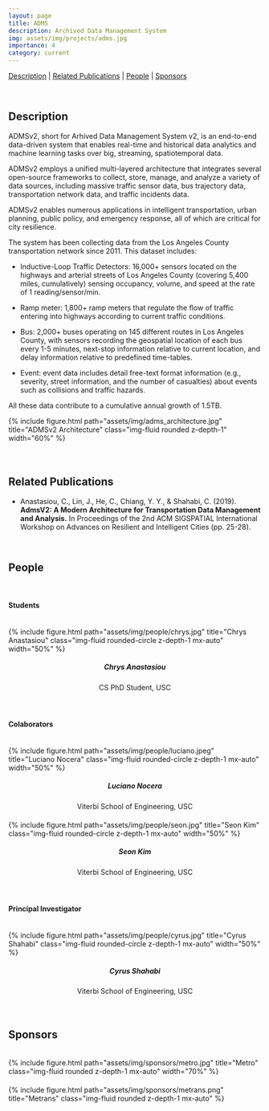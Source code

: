 ```yaml
---
layout: page
title: ADMS
description: Archived Data Management System
img: assets/img/projects/adms.jpg
importance: 4
category: current
---
```


[Description](#description) | [Related Publications](#related-publications) | [People](#people) | [Sponsors](#sponsors)

<br>

## Description

ADMSv2, short for Arhived Data Management System v2, is an end-to-end data-driven system that enables real-time and historical data analytics and machine learning tasks over big, streaming, spatiotemporal data. 

ADMSv2 employs a unified multi-layered architecture that integrates several open-source frameworks to collect, store, manage, and analyze a variety of data sources, including massive traffic sensor data, bus trajectory data, transportation network data, and traffic incidents data. 

ADMSv2 enables numerous applications in intelligent transportation, urban planning, public policy, and emergency response, all of which are critical for city resilience. 

The system has been collecting data from the Los Angeles County transportation network since 2011. This dataset includes:

- Inductive-Loop Traffic Detectors: 16,000+ sensors located on the highways and arterial streets of Los Angeles County (covering 5,400 miles, cumulatively) sensing occupancy, volume, and speed at the rate of 1 reading/sensor/min.

- Ramp meter: 1,800+ ramp meters that regulate the flow of traffic entering into highways according to current traffic conditions.

- Bus: 2,000+ buses operating on 145 different routes in Los Angeles County, with sensors recording the geospatial location of each bus every 1-5 minutes, next-stop information relative to current location, and delay information relative to predefined time-tables.

- Event: event data includes detail free-text format information (e.g., severity, street information, and the number of casualties) about events such as collisions and traffic hazards.

All these data contribute to a cumulative annual growth of 1.5TB.

<div class="row">
  <div class="text-center">
    <div class="col-sm mt-3 mt-md-0" style="margin-bottom: 20px;">
        {% include figure.html path="assets/img/adms_architecture.jpg" title="ADMSv2 Architecture" class="img-fluid rounded z-depth-1" width="60%" %}
    </div>
  </div>
</div>

<br>

## Related Publications

- Anastasiou, C., Lin, J., He, C., Chiang, Y. Y., & Shahabi, C. (2019). **AdmsV2: A Modern Architecture for Transportation Data Management and Analysis.** In Proceedings of the 2nd ACM SIGSPATIAL International Workshop on Advances on Resilient and Intelligent Cities (pp. 25-28).

<br>


## People

<br>

#### Students

<br>

<div class="row">
  <div class="col-sm mt-3 mt-md-0" style="margin-bottom: 20px;">
    <div class="text-center">
        {% include figure.html path="assets/img/people/chrys.jpg" title="Chrys Anastasiou" class="img-fluid rounded-circle z-depth-1 mx-auto" width="50%" %}
    </div>
    <h5 style="text-align:center;">Chrys Anastasiou</h5>
    <p style="text-align:center;">CS PhD Student, USC</p>
  </div>
  <div class="col-sm mt-3 mt-md-0" style="margin-bottom: 20px;">
  </div>
  <div class="col-sm mt-3 mt-md-0" style="margin-bottom: 20px;">
  </div>
</div>

<br>

#### Colaborators
<br>

<div class="row">
  <div class="col-sm mt-3 mt-md-0" style="margin-bottom: 20px;">
    <div class="text-center">
        {% include figure.html path="assets/img/people/luciano.jpeg" title="Luciano Nocera" class="img-fluid rounded-circle z-depth-1 mx-auto" width="50%" %}
    </div>
    <h5 style="text-align:center;">Luciano Nocera</h5>
    <p style="text-align:center;">Viterbi School of Engineering, USC</p>
  </div>
  <div class="col-sm mt-3 mt-md-0" style="margin-bottom: 20px;">
    <div class="text-center">
        {% include figure.html path="assets/img/people/seon.jpg" title="Seon Kim" class="img-fluid rounded-circle z-depth-1 mx-auto" width="50%" %}
    </div>
    <h5 style="text-align:center;">Seon Kim</h5>
    <p style="text-align:center;">Viterbi School of Engineering, USC</p>
  </div>
  <div class="col-sm mt-3 mt-md-0" style="margin-bottom: 20px;">
  </div>
</div>

<br>

#### Principal Investigator
<br>

<div class="row">
    <div class="col-sm mt-3 mt-md-0" style="margin-bottom: 20px;">
        <div class="text-center">
            {% include figure.html path="assets/img/people/cyrus.jpg" title="Cyrus Shahabi" class="img-fluid rounded-circle z-depth-1 mx-auto" width="50%" %}
        </div>
        <h5 style="text-align:center">Cyrus Shahabi</h5>
        <p style="text-align:center;">Viterbi School of Engineering, USC</p>
    </div>
    <div class="col-sm mt-3 mt-md-0" style="margin-bottom: 20px;">
    </div>
    <div class="col-sm mt-3 mt-md-0" style="margin-bottom: 20px;">
    </div>
</div>

<br>

## Sponsors
<br>

<div class="row">
  <div class="col-sm mt-3 mt-md-0" style="margin-bottom: 20px;">
    <div class="text-center">
      {% include figure.html path="assets/img/sponsors/metro.jpg" title="Metro" class="img-fluid rounded z-depth-1 mx-auto" width="70%" %}
    </div>
  </div>
  <div class="col-sm mt-3 mt-md-0" style="margin-bottom: 20px;">
    <div class="text-center">
      {% include figure.html path="assets/img/sponsors/metrans.png" title="Metrans" class="img-fluid rounded z-depth-1 mx-auto" %}
    </div>
  </div>
  <div class="col-sm mt-3 mt-md-0" style="margin-bottom: 20px;">
  </div>
</div>
